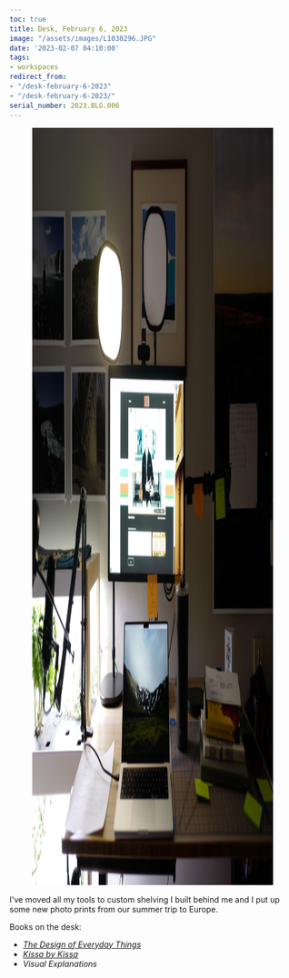 ```yaml
---
toc: true
title: Desk, February 6, 2023
image: "/assets/images/L1030296.JPG"
date: '2023-02-07 04:10:00'
tags:
- workspaces
redirect_from:
- "/desk-february-6-2023"
- "/desk-february-6-2023/"
serial_number: 2023.BLG.006
---
```

<figure class="kg-card kg-image-card kg-width-full"><img src="/assets/images/L1030296-1.JPG" class="kg-image" alt  width="2000" height="1333" ></figure>

I've moved all my tools to custom shelving I built behind me and I put up some new photo prints from our summer trip to Europe.

Books on the desk:

- _[The Design of Everyday Things]( /after-reading-the-design-of-everyday-things/)_
- _[Kissa by Kissa]( /after-reading-kissa-by-kissa/)_
- _Visual Explanations_

